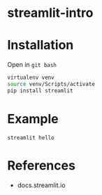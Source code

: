 # streamlit-intro


Installation
===

Open in `git bash`

```sh
virtualenv venv
source venv/Scripts/activate
pip install streamlit
```

Example
===

`streamlit hello`


# References
- docs.streamlit.io
